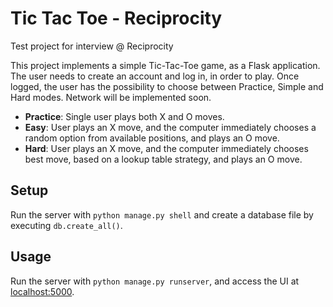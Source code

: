 # Tic Tac Toe - Reciprocity
Test project for interview @ Reciprocity

This project implements a simple Tic-Tac-Toe game, as a Flask
application. The user needs to create an account and log in, in order
to play. Once logged, the user has the possibility to choose between
Practice, Simple and Hard modes. Network will be implemented soon.
* **Practice**: Single user plays both X and O moves.
* **Easy**: User plays an X move, and the computer immediately chooses
a random option from available positions, and plays an O move.
* **Hard**: User plays an X move, and the computer immediately chooses
best move, based on a lookup table strategy, and plays an O move.

## Setup
Run the server with `python manage.py shell` and create a database file
by executing `db.create_all()`.

## Usage
Run the server with `python manage.py runserver`, and access the UI
at [localhost:5000](http://localhost:5000/).
